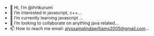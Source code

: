 - 👋 Hi, I’m @ihrtkurumi
- 👀 I’m interested in javascript, c++...
- 🌱 I’m currently learning javascript ...
- 💞️ I’m looking to collaborate on anything java related...
- 📫 How to reach me email: alyssamalindawilliams2005@gmail.com...

<!---
ihrtkurumi/ihrtkurumi is a ✨ special ✨ repository because its `README.md` (this file) appears on your GitHub profile.
You can click the Preview link to take a look at your changes.
--->
